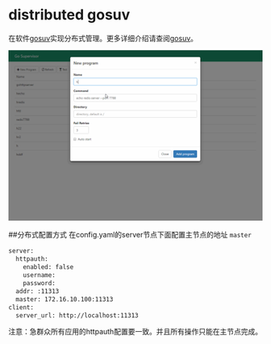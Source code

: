 # distributed gosuv

在软件[gosuv](https://github.com/codeskyblue/gosuv)实现分布式管理。更多详细介绍请查阅[gosuv](https://github.com/codeskyblue/gosuv)。

![gosuv web](docs/gosuv.gif)

##分布式配置方式
在config.yaml的server节点下面配置主节点的地址 `master`
```
server:
  httpauth:
    enabled: false
    username:
    password:
  addr: :11313
  master: 172.16.10.100:11313
client:
  server_url: http://localhost:11313
```
注意：急群众所有应用的httpauth配置要一致。并且所有操作只能在主节点完成。

